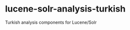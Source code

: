 lucene-solr-analysis-turkish
============================

Turkish analysis components for Lucene/Solr 
